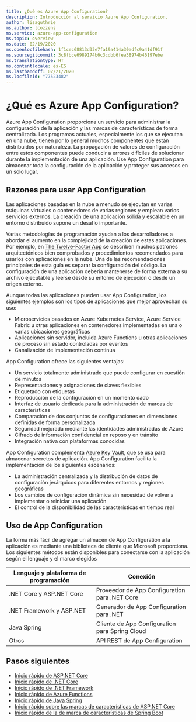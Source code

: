 ```yaml
---
title: ¿Qué es Azure App Configuration?
description: Introducción al servicio Azure App Configuration.
author: lisaguthrie
ms.author: lcozzens
ms.service: azure-app-configuration
ms.topic: overview
ms.date: 02/19/2020
ms.openlocfilehash: 1f1cec68813d33e7fa19a414a30adfc9a41df91f
ms.sourcegitcommit: 3c8fbce6989174b6c3cdbb6fea38974b46197ebe
ms.translationtype: HT
ms.contentlocale: es-ES
ms.lasthandoff: 02/21/2020
ms.locfileid: "77523482"
---
```

# <a name="what-is-azure-app-configuration"></a>¿Qué es Azure App Configuration?

Azure App Configuration proporciona un servicio para administrar la configuración de la aplicación y las marcas de características de forma centralizada. Los programas actuales, especialmente los que se ejecutan en una nube, tienen por lo general muchos componentes que están distribuidos por naturaleza. La propagación de valores de configuración entre estos componentes puede conducir a errores difíciles de solucionar durante la implementación de una aplicación. Use App Configuration para almacenar toda la configuración de la aplicación y proteger sus accesos en un solo lugar.

## <a name="why-use-app-configuration"></a>Razones para usar App Configuration

Las aplicaciones basadas en la nube a menudo se ejecutan en varias máquinas virtuales o contenedores de varias regiones y emplean varios servicios externos. La creación de una aplicación sólida y escalable en un entorno distribuido supone un desafío importante.

Varias metodologías de programación ayudan a los desarrolladores a abordar el aumento en la complejidad de la creación de estas aplicaciones. Por ejemplo, en [The Twelve-Factor App](https://12factor.net/) se describen muchos patrones arquitectónicos bien comprobados y procedimientos recomendados para usarlos con aplicaciones en la nube. Una de las recomendaciones principales de esta guía es separar la configuración del código. La configuración de una aplicación debería mantenerse de forma externa a su archivo ejecutable y leerse desde su entorno de ejecución o desde un origen externo.

Aunque todas las aplicaciones pueden usar App Configuration, los siguientes ejemplos son los tipos de aplicaciones que mejor aprovechan su uso:

* Microservicios basados en Azure Kubernetes Service, Azure Service Fabric u otras aplicaciones en contenedores implementadas en una o varias ubicaciones geográficas
* Aplicaciones sin servidor, incluida Azure Functions u otras aplicaciones de proceso sin estado controladas por eventos
* Canalización de implementación continua

App Configuration ofrece las siguientes ventajas:

* Un servicio totalmente administrado que puede configurar en cuestión de minutos
* Representaciones y asignaciones de claves flexibles
* Etiquetado con etiquetas
* Reproducción de la configuración en un momento dado
* Interfaz de usuario dedicada para la administración de marcas de características
* Comparación de dos conjuntos de configuraciones en dimensiones definidas de forma personalizada
* Seguridad mejorada mediante las identidades administradas de Azure
* Cifrado de información confidencial en reposo y en tránsito
* Integración nativa con plataformas conocidas

App Configuration complementa [Azure Key Vault](https://azure.microsoft.com/services/key-vault/), que se usa para almacenar secretos de aplicación. App Configuration facilita la implementación de los siguientes escenarios:

* La administración centralizada y la distribución de datos de configuración jerárquicos para diferentes entornos y regiones geográficas
* Los cambios de configuración dinámica sin necesidad de volver a implementar o reiniciar una aplicación
* El control de la disponibilidad de las características en tiempo real

## <a name="use-app-configuration"></a>Uso de App Configuration

La forma más fácil de agregar un almacén de App Configuration a la aplicación es mediante una biblioteca de cliente que Microsoft proporciona. Los siguientes métodos están disponibles para conectarse con la aplicación según el lenguaje y el marco elegidos

| Lenguaje y plataforma de programación | Conexión |
|---|---|
| .NET Core y ASP.NET Core | Proveedor de App Configuration para .NET Core |
| .NET Framework y ASP.NET | Generador de App Configuration para .NET |
| Java Spring | Cliente de App Configuration para Spring Cloud |
| Otros | API REST de App Configuration |

## <a name="next-steps"></a>Pasos siguientes

* [Inicio rápido de ASP.NET Core](./quickstart-aspnet-core-app.md)
* [Inicio rápido de .NET Core](./quickstart-dotnet-core-app.md)
* [Inicio rápido de .NET Framework](./quickstart-dotnet-app.md)
* [Inicio rápido de Azure Functions](./quickstart-azure-functions-csharp.md)
* [Inicio rápido de Java Spring](./quickstart-java-spring-app.md)
* [Inicio rápido sobre las marcas de características de ASP.NET Core](./quickstart-feature-flag-aspnet-core.md)
* [Inicio rápido de la de marca de características de Spring Boot](./quickstart-feature-flag-spring-boot.md)
